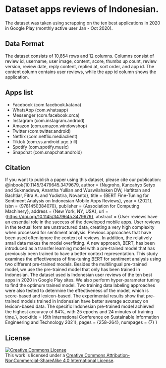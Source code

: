 # Dataset apps reviews of Indonesian.

The dataset was taken using scrapping on the ten best applications in 2020 in Google Play (monthly active user Jan - Oct 2020). 

## Data Format
The dataset consists of 10,854 rows and 12 columns. Columns consist of review id, username, user image, content, score, thumbs up count, review version, review date, reply content, replied at, sort order, and app id. The content column contains user reviews, while the app id column shows the application.

## Apps list
- Facebook (com.facebook.katana)
- WhatsApp (com.whatsapp)
- Messenger (com.facebook.orca)
- Instagram (com.instagram.android)
- Amazon (com.amazon.windowshop)
- Twitter (com.twitter.android)
- Netflix (com.netflix.mediaclient)
- Tiktok (com.ss.android.ugc.trill)
- Spotify (com.spotify.music)
- Snapchat (com.snapchat.android)

## Citation
If you want to publish a paper using this dataset, please cite our publication: <br/>
@inbook{10.1145/3479645.3479679,
author = {Nugroho, Kuncahyo Setyo and Sukmadewa, Anantha Yullian and Wuswilahaken DW, Haftittah and Bachtiar, Fitra A. and Yudistira, Novanto},
title = {BERT Fine-Tuning for Sentiment Analysis on Indonesian Mobile Apps Reviews},
year = {2021},
isbn = {9781450384070},
publisher = {Association for Computing Machinery},
address = {New York, NY, USA},
url = {https://doi.org/10.1145/3479645.3479679},
abstract = {User reviews have an essential role in the success of the developed mobile apps. User reviews in the textual form are unstructured data, creating a very high complexity when processed for sentiment analysis. Previous approaches that have been used often ignore the context of reviews. In addition, the relatively small data makes the model overfitting. A new approach, BERT, has been introduced as a transfer learning model with a pre-trained model that has previously been trained to have a better context representation. This study examines the effectiveness of fine-tuning BERT for sentiment analysis using two different pre-trained models. Besides the multilingual pre-trained model, we use the pre-trained model that only has been trained in Indonesian. The dataset used is Indonesian user reviews of the ten best apps in 2020 in Google Play sites. We also perform hyper-parameter tuning to find the optimum trained model. Two training data labeling approaches were also tested to determine the effectiveness of the model, which is score-based and lexicon-based. The experimental results show that pre-trained models trained in Indonesian have better average accuracy on lexicon-based data. The specific Indonesian pre-trained model achieved the highest accuracy of 84%, with 25 epochs and 24 minutes of training time.},
booktitle = {6th International Conference on Sustainable Information Engineering and Technology 2021},
pages = {258–264},
numpages = {7}
}

## License
<a rel="license" href="http://creativecommons.org/licenses/by-nc-sa/4.0/"><img alt="Creative Commons License" style="border-width:0" src="https://i.creativecommons.org/l/by-nc-sa/4.0/88x31.png" /></a><br />This work is licensed under a <a rel="license" href="http://creativecommons.org/licenses/by-nc-sa/4.0/">Creative Commons Attribution-NonCommercial-ShareAlike 4.0 International License</a>.
